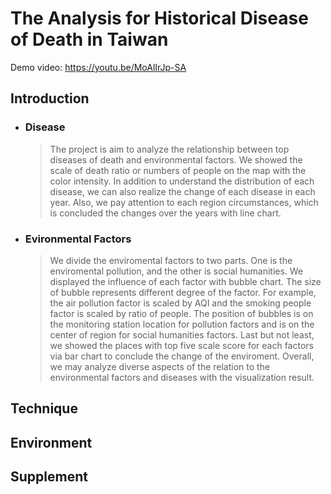 # The Analysis for Historical Disease of Death in Taiwan

Demo video: https://youtu.be/MoAlIrJp-SA

Introduction
----
* ### Disease
  >The project is aim to analyze the relationship between top diseases of death and environmental factors. We showed the scale of death ratio or numbers of people on the map with the color intensity. In addition to understand the distribution of each disease, we can also realize the change of each disease in each year. Also, we pay attention to each region circumstances, which is concluded the changes over the years with line chart.

* ### Evironmental Factors
  >We divide the enviromental factors to two parts. One is the enviromental pollution, and the other is social humanities. We displayed the influence of each factor with bubble chart. The size of bubble represents different degree of the factor. For example, the air pollution factor is scaled by AQI and the smoking people factor is scaled by ratio of people. The position of bubbles is on the monitoring station location for pollution factors and is on the center of region for social humanities factors. Last but not least, we showed the places with top five scale score for each factors via bar chart to conclude the change of the enviroment. Overall, we may analyze diverse aspects of the relation to the environmental factors and diseases with the visualization result.

Technique
----

Environment
----

Supplement
----

